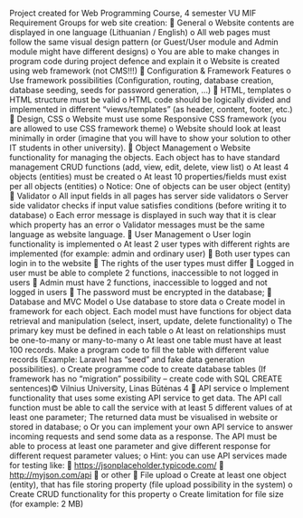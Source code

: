 Project created for Web Programming Course, 4 semester VU MIF
Requirement Groups for web site creation:
 General
o Website contents are displayed in one language (Lithuanian / English)
o All web pages must follow the same visual design pattern (or Guest/User module and 
Admin module might have different designs)
o You are able to make changes in program code during project defence and explain it
o Website is created using web framework (not CMS!!!)
 Configuration & Framework Features
o Use framework possibilities (Configuration, routing, database creation, database 
seeding, seeds for password generation, …)
 HTML, templates
o HTML structure must be valid
o HTML code should be logically divided and implemented in different 
“views/templates” (as header, content, footer, etc.)
 Design, CSS
o Website must use some Responsive CSS framework (you are allowed to use CSS 
framework theme)
o Website should look at least minimally in order (imagine that you will have to show 
your solution to other IT students in other university).
 Object Management
o Website functionality for managing the objects. Each object has to have standard 
management CRUD functions (add, view, edit, delete, view list)
o At least 4 objects (entities) must be created
o At least 10 properties/fields must exist per all objects (entities)
o Notice: One of objects can be user object (entity)
 Validator
o All input fields in all pages has server side validators
o Server side validator checks if input value satisfies conditions (before writing it to 
database)
o Each error message is displayed in such way that it is clear which property has an error
o Validator messages must be the same language as website language.
 User Management
o User login functionality is implemented
o At least 2 user types with different rights are implemented (for example: admin and 
ordinary user)
 Both user types can login in to the website
 The rights of the user types must differ
 Logged in user must be able to complete 2 functions, inaccessible to not logged 
in users
 Admin must have 2 functions, inaccessible to logged and not logged in users
 The password must be encrypted in the database;
 Database and MVC Model
o Use database to store data
o Create model in framework for each object. Each model must have functions for object 
data retrieval and manipulation (select, insert, update, delete functionality)
o The primary key must be defined in each table
o At least on relationships must be one-to-many or many-to-many
o At least one table must have at least 100 records. Make a program code to fill the table 
with different value records (Example: Laravel has “seed” and fake data generation 
possibilities).
o Create programme code to create database tables (If framework has no “migration” 
possibility – create code with SQL CREATE sentences)© Vilnius University, Linas Būtėnas 4
 API service
o Implement functionality that uses some existing API service to get data. The API call 
function must be able to call the service with at least 5 different values of at least one 
parameter; The returned data must be visualised in website or stored in database;
o Or you can implement your own API service to answer incoming requests and send 
some data as a response. The API must be able to process at least one parameter and 
give different response for different request parameter values;
o Hint: you can use API services made for testing like:
 https://jsonplaceholder.typicode.com/
 http://myjson.com/api
 or other 
 File upload
o Create at least one object (entity), that has file storing property (file upload possibility 
in the system)
o Create CRUD functionality for this property
o Create limitation for file size (for example: 2 MB)
